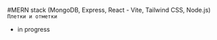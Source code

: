 #MERN stack (MongoDB, Express, React - Vite,  Tailwind CSS, Node.js) `Плетки и отметки`
- in progress

